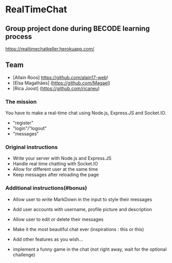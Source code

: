 # RealTimeChat

## Group project done during BECODE learning process

https://realtimechatkeller.herokuapp.com/

## Team

* [Allain Roos] https://github.com/alain17-web!
* [Elsa Magalhães] (https://github.com/Magael)
* [Rica Joost] (https://github.com/ricaneu)


### The mission
You have to make a real-time chat using Node.js, Express.JS and Socket.IO.

* "register"
* "login"/"logout"
* "messages"

### Original instructions

* Write your server with Node.js and Express.JS
* Handle real time chatting with Socket.IO
* Allow for different user at the same time
* Keep messages after reloading the page

### Additional instructions(#bonus)

* Allow user to write MarkDown in the input to style their messages

* Add user accounts with username, profile picture and description

* Allow user to edit or delete their messages

* Make it the most beautiful chat ever (inspirations : this or this)

* Add other features as you wish...

* implement a funny game in the chat (not right away, wait for the optional challenge)
